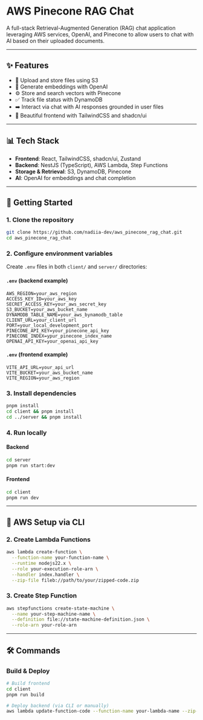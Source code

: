 # AWS Pinecone RAG Chat

A full-stack Retrieval-Augmented Generation (RAG) chat application leveraging AWS services, OpenAI, and Pinecone to allow users to chat with AI based on their uploaded documents.

---

## ✨ Features

- 📂 Upload and store files using S3
- 🤖 Generate embeddings with OpenAI
- ⚙️ Store and search vectors with Pinecone
- ✅ Track file status with DynamoDB
- ➡️ Interact via chat with AI responses grounded in user files
- 🌟 Beautiful frontend with TailwindCSS and shadcn/ui

---

## 📊 Tech Stack

- **Frontend**: React, TailwindCSS, shadcn/ui, Zustand
- **Backend**: NestJS (TypeScript), AWS Lambda, Step Functions
- **Storage & Retrieval**: S3, DynamoDB, Pinecone
- **AI**: OpenAI for embeddings and chat completion

---

## 🚀 Getting Started

### 1. Clone the repository

```bash
git clone https://github.com/nadiia-dev/aws_pinecone_rag_chat.git
cd aws_pinecone_rag_chat
```

### 2. Configure environment variables

Create `.env` files in both `client/` and `server/` directories:

#### `.env` (backend example)

```
AWS_REGION=your_aws_region
ACCESS_KEY_ID=your_aws_key
SECRET_ACCESS_KEY=your_aws_secret_key
S3_BUCKET=your_aws_bucket_name
DYNAMODB_TABLE_NAME=your_aws_bynamodb_table
CLIENT_URL=your_client_url
PORT=your_local_development_port
PINECONE_API_KEY=your_pinecone_api_key
PINECONE_INDEX=ypur_pinecone_index_name
OPENAI_API_KEY=your_openai_api_key
```

#### `.env` (frontend example)

```
VITE_API_URL=your_api_url
VITE_BUCKET=your_aws_bucket_name
VITE_REGION=your_aws_region
```

### 3. Install dependencies

```bash
pnpm install
cd client && pnpm install
cd ../server && pnpm install
```

### 4. Run locally

#### Backend

```bash
cd server
pnpm run start:dev
```

#### Frontend

```bash
cd client
pnpm run dev
```

---

## 🚧 AWS Setup via CLI

### 2. Create Lambda Functions

```bash
aws lambda create-function \
  --function-name your-function-name \
  --runtime nodejs22.x \
  --role your-execution-role-arn \
  --handler index.handler \
  --zip-file fileb://path/to/your/zipped-code.zip
```

### 3. Create Step Function

```bash
aws stepfunctions create-state-machine \
  --name your-step-machine-name \
  --definition file://state-machine-definition.json \
  --role-arn your-role-arn
```

---

## 🛠️ Commands

### Build & Deploy

```bash
# Build frontend
cd client
pnpm run build

# Deploy backend (via CLI or manually)
aws lambda update-function-code --function-name your-lambda-name --zip-file fileb://dist.zip
```
